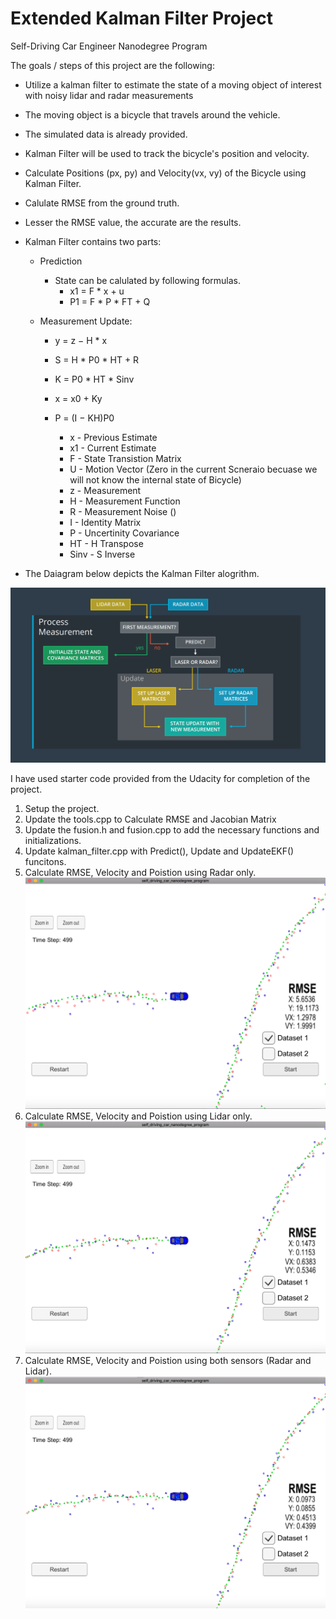 # Extended Kalman Filter Project
Self-Driving Car Engineer Nanodegree Program

[//]: # (Image References)
[image1]: ./output_images/Kalman_Filter_Output.png
[image2]: ./output_images/Kalman_Filter_Output_Lidar_Only.png
[image3]: ./output_images/Kalman_Filter_Output_Radar_Only.png
[image4]: ./output_images/Kalman-Filter-Algorithm.png

The goals / steps of this project are the following:

* Utilize a kalman filter to estimate the state of a moving object of interest with noisy lidar and radar measurements
* The moving object is a bicycle that travels around the vehicle.
* The simulated data is already provided.
* Kalman Filter will be used to track the bicycle's position and velocity.
* Calculate Positions (px, py) and Velocity(vx, vy) of the Bicycle using Kalman Filter.
* Calulate RMSE from the ground truth.
* Lesser the RMSE value, the accurate are the results. 
* Kalman Filter contains two parts:
  * Prediction
    * State can be calulated by following formulas.
      * x1 = F * x + u 
      * P1 = F * P * FT + Q

  * Measurement Update:
      * y = z − H * x
      * S = H * P0 * HT + R
      * K = P0 * HT * Sinv
      * x = x0 + Ky
      * P = (I − KH)P0

        * x -  Previous Estimate
        * x1 - Current Estimate
        * F - State Transistion Matrix
        * U - Motion Vector (Zero in the current Scneraio becuase we will not know the internal state of Bicycle)
        * z - Measurement
        * H - Measurement Function
        * R - Measurement Noise ()
        * I - Identity Matrix
        * P - Uncertinity Covariance
        * HT - H Transpose
        * Sinv - S Inverse
  

* The Daiagram below depicts the Kalman Filter alogrithm.

![alt text][image4]


I have used starter code provided from the Udacity for completion of the project.

1. Setup the project.
2. Update the tools.cpp to Calculate RMSE and Jacobian Matrix
3. Update the fusion.h and fusion.cpp to add the necessary functions and initializations.
4. Update kalman_filter.cpp with Predict(), Update and UpdateEKF() funcitons.
5. Calculate RMSE, Velocity and Poistion using Radar only.
![alt text][image3]
6. Calculate RMSE, Velocity and Poistion using Lidar only.
![alt text][image2]
7. Calculate RMSE, Velocity and Poistion using both sensors (Radar and Lidar).
![alt text][image1]


